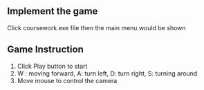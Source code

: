 ## Implement the game

Click coursework.exe file then the main menu would be shown

## Game Instruction
1. Click Play button to start
2. W : moving forward, A: turn left, D: turn right, S: turning around
3. Move mouse to control the camera
